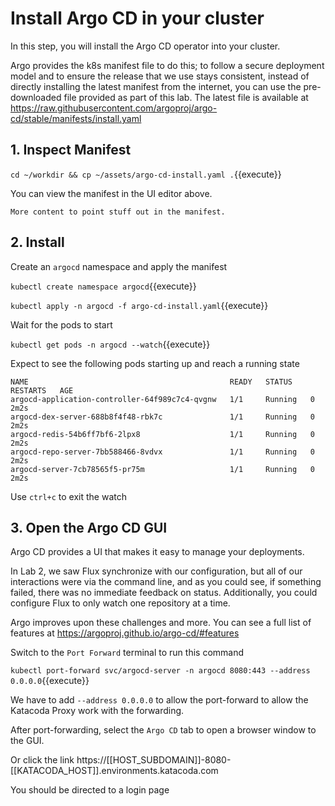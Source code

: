 # Install Argo CD in your cluster

In this step, you will install the Argo CD operator into your cluster.

Argo provides the k8s manifest file to do this; to follow a secure deployment model and to ensure the release that we use stays consistent, instead of directly installing the latest manifest from the internet, you can use the pre-downloaded file provided as part of this lab. The latest file is available at https://raw.githubusercontent.com/argoproj/argo-cd/stable/manifests/install.yaml

## 1. Inspect Manifest

`cd ~/workdir && cp ~/assets/argo-cd-install.yaml .`{{execute}}

You can view the manifest in the UI editor above.

`More content to point stuff out in the manifest.`

## 2. Install

Create an `argocd` namespace and apply the manifest

`kubectl create namespace argocd`{{execute}}

`kubectl apply -n argocd -f argo-cd-install.yaml`{{execute}}

Wait for the pods to start

`kubectl get pods -n argocd --watch`{{execute}}

Expect to see the following pods starting up and reach a running state
```
NAME                                             READY   STATUS    RESTARTS   AGE
argocd-application-controller-64f989c7c4-qvgnw   1/1     Running   0          2m2s
argocd-dex-server-688b8f4f48-rbk7c               1/1     Running   0          2m2s
argocd-redis-54b6ff7bf6-2lpx8                    1/1     Running   0          2m2s
argocd-repo-server-7bb588466-8vdvx               1/1     Running   0          2m2s
argocd-server-7cb78565f5-pr75m                   1/1     Running   0          2m2s
```

Use `ctrl+c` to exit the watch

## 3. Open the Argo CD GUI

Argo CD provides a UI that makes it easy to manage your deployments.

In Lab 2, we saw Flux synchronize with our configuration, but all of our interactions were via the command line, and as you could see, if something failed, there was no immediate feedback on status. Additionally, you could configure Flux to only watch one repository at a time.

Argo improves upon these challenges and more. You can see a full list of features at https://argoproj.github.io/argo-cd/#features

Switch to the `Port Forward` terminal to run this command

`kubectl port-forward svc/argocd-server -n argocd 8080:443 --address 0.0.0.0`{{execute}}

We have to add `--address 0.0.0.0` to allow the port-forward to allow the Katacoda Proxy work with the forwarding.

After port-forwarding, select the `Argo CD` tab to open a browser window to the GUI.

Or click the link https://[[HOST_SUBDOMAIN]]-8080-[[KATACODA_HOST]].environments.katacoda.com

You should be directed to a login page
